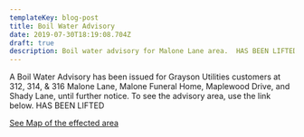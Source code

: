```yaml
---
templateKey: blog-post
title: Boil Water Advisory
date: 2019-07-30T18:19:08.704Z
draft: true
description: Boil water advisory for Malone Lane area.  HAS BEEN LIFTED
---
```

A Boil Water Advisory has been issued for Grayson Utilities customers at 312, 314, & 316 Malone Lane, Malone Funeral Home, Maplewood Drive, and Shady Lane, until further notice.  To see the advisory area, use the link below.  HAS BEEN LIFTED

[See Map of the effected area](https://graysonutilities.geosync.cloud/map)
